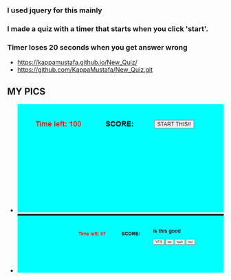 ### I used jquery for this mainly
### I made a quiz with a timer that starts when you click 'start'.
### Timer loses 20 seconds when you get answer wrong
* https://kappamustafa.github.io/New_Quiz/
* https://github.com/KappaMustafa/New_Quiz.git

## MY PICS
* ![quiz](./assets/quizRemake.png)
* ![quiz](./assets/quizRemake2.png)

